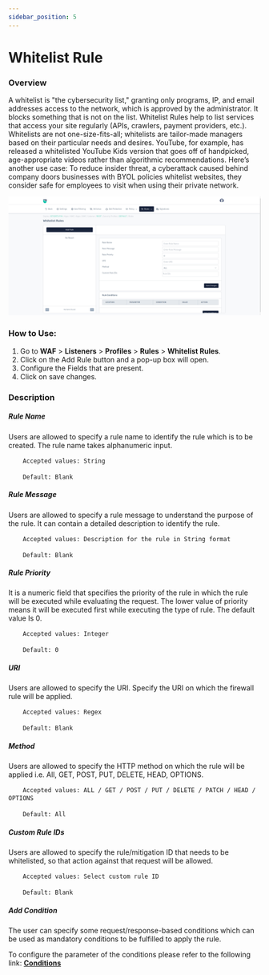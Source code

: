 ```yaml
---
sidebar_position: 5
---
```


# Whitelist Rule
### Overview
A whitelist is "the cybersecurity list," granting only programs, IP, and email addresses access to the network, which is approved by the administrator. It blocks something that is not on the list.
Whitelist Rules help to list services that access your site regularly (APIs, crawlers, payment providers, etc.). Whitelists are not one-size-fits-all; whitelists are tailor-made managers based on their particular needs and desires. YouTube, for example, has released a whitelisted YouTube Kids version that goes off of handpicked, age-appropriate videos rather than algorithmic recommendations.
Here’s another use case: To reduce insider threat, a cyberattack caused behind company doors businesses with BYOL policies whitelist websites, they consider safe for employees to visit when using their private network.
   
![Whitelist Rule](/img/waf/v8/docs/whitelistRule.png)
### How to Use:
1. Go to **WAF** > **Listeners** > **Profiles** > **Rules** > **Whitelist Rules**.
2. Click on the Add Rule button and a pop-up box will open.
3. Configure the Fields that are present.
4. Click on save changes.

### Description

##### **Rule Name**
Users are allowed to specify a rule name to identify the rule which is to be created. The rule name takes alphanumeric input.

```
    Accepted values: String

    Default: Blank 
```


##### **Rule Message**
Users are allowed to specify a rule message to understand the purpose of the rule. It can contain a detailed description to identify the rule.

```
    Accepted values: Description for the rule in String format

    Default: Blank  
```


##### **Rule Priority**
It is a numeric field that specifies the priority of the rule in which the rule will be executed while evaluating the request. The lower value of priority means it will be executed first while executing the type of rule. The default value Is 0. 

```
    Accepted values: Integer

    Default: 0 
```


##### **URI**
Users are allowed to specify the URI. Specify the URI on which the firewall rule will be applied.

```
    Accepted values: Regex

    Default: Blank  
```


##### **Method**
Users are allowed to specify the HTTP method on which the rule will be applied i.e. All, GET, POST, PUT, DELETE, HEAD, OPTIONS.

```
    Accepted values: ALL / GET / POST / PUT / DELETE / PATCH / HEAD / OPTIONS

    Default: All
```


##### **Custom Rule IDs**
Users are allowed to specify the rule/mitigation ID that needs to be whitelisted, so that action against that request will be allowed.

```
    Accepted values: Select custom rule ID

    Default: Blank 
```


##### **Add Condition**

The user can specify some request/response-based conditions which can be used as mandatory conditions to be fulfilled to apply the rule.

To configure the parameter of the conditions please refer to the following link: [**Conditions**](/cloud/waf/listener/profiles/rules/ruleCond)




